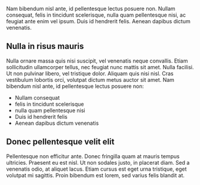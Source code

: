 Nam bibendum nisl ante, id pellentesque lectus posuere non. Nullam consequat, felis in tincidunt scelerisque, nulla quam pellentesque nisi, ac feugiat ante enim vel ipsum. Duis id hendrerit felis. Aenean dapibus dictum venenatis.

## Nulla in risus mauris

Nulla ornare massa quis nisi suscipit, vel venenatis neque convallis. Etiam sollicitudin ullamcorper tellus, nec feugiat nunc mattis sit amet. Nulla facilisi. Ut non pulvinar libero, vel tristique dolor. Aliquam quis nisi nisl. Cras vestibulum lobortis orci, volutpat dictum metus auctor sit amet. Nam bibendum nisl ante, id pellentesque lectus posuere non:
- Nullam consequat
- felis in tincidunt scelerisque
- nulla quam pellentesque nisi
- Duis id hendrerit felis
- Aenean dapibus dictum venenatis

## Donec pellentesque velit elit

Pellentesque non efficitur ante. Donec fringilla quam at mauris tempus ultricies. Praesent eu est nisl. Ut non sodales justo, in placerat diam. Sed a venenatis odio, at aliquet lacus. Etiam cursus est eget urna tristique, eget volutpat mi sagittis. Proin bibendum est lorem, sed varius felis blandit at.